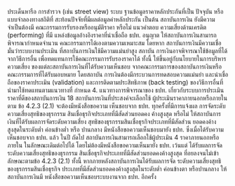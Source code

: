 ประเด็นหารือ
การสำรวจ (เช่น street view) ระบบ
ฐานข้อมูลราคาหลักประกันที่เป็น
ปัจจุบัน หรือแบบจําลองทางสถิติที่
สะท้อนปัจจัยที่มีผลต่อมูลค่าหลักประกัน
เป็นต้น
สถาบันการเงิน ยังมีความจำเป็นต้องมี
คณะกรรมการรับรองหรืออนุมัติราคา
หรือไม่
แนวคำตอบ
ความเสี่ยงด้านเครดิต (performing) ที่มี
แหล่งข้อมูลอ้างอิงราคาที่น่าเชื่อถือ ธปท. อนุญาต
ให้สถาบันการเงินสามารถพิจารณากําหนดจํานวน
คณะกรรมการได้เองตามความเหมาะสม โดยหาก
สถาบันการเงินมีความเชื่อมั่นว่าระบบงานประเมิน
ที่สถาบันการเงินใช้มีความแม่นยำสูง สถาบัน
การเงินอาจพิจารณาใช้ข้อมูลที่ได้จากวิธีการอื่น
เพื่อทดแทนการใช้คณะกรรมการรับรองราคาได้
ทั้งนี้ ให้ขึ้นอยู่กับนโยบายในการบริหารความเสี่ยง
ของแต่ละสถาบันการเงินที่ได้รับความเห็นชอบ
จากคณะกรรมการของสถาบันการเงินหรือ
คณะกรรมการที่ได้รับมอบหมาย โดยสถาบัน
การเงินต้องมีกระบวนการทดสอบความแม่นยำ
และน่าเชื่อถือของราคาประเมิน (validation)
และการติดตามประสิทธิภาพ (back testing)
ของวิธีการอื่นที่นํามาใช้ทดแทนตามแนวทางที่
กำหนด
4. แนวทางการพิจารณาของ ธปท. เกี่ยวกับระบบการประเมินราคาที่ดีของสถาบันการเงิน
18 สถาบันการเงินที่ประสงค์จะเลือกใช้
ผู้ประเมินราคาภายนอกหรือภายในตาม
ข้อ 4.2.3 (2.1) จะต้องมีหนังสือขอความ
เห็นชอบจาก ธปท. ทุกครั้งที่มีการแจ้งผล
การจัดระดับความเสี่ยงสุทธิของธุรกรรม
สินเชื่อธุรกิจประเภทที่มีสัดส่วนยอดคง
ค้างสูงสุด หรือไม่
ให้สถาบันการเงินที่ได้รับผลการจัดระดับความเสี่ยง
สุทธิของธุรกรรมสินเชื่อธุรกิจประเภทที่มีสัดส่วน
ยอดคงค้างสูงสุดในระดับต่ำ ค่อนข้างต่ำ หรือ
ปานกลาง มีหนังสือขอความเห็นชอบมายัง ธปท.
ซึ่งเมื่อได้รับความเห็นชอบจาก ธปท. แล้ว ในปี
ถัดไป สถาบันการเงินสามารถเลือกใช้ผู้ประเมิน
4
ราคาภายนอกหรือภายใน ในลักษณะเดิมต่อไปได้
โดยไม่ต้องมีหนังสือขอความเห็นมายัง ธปท. เว้นแต่
ได้รับผลการจัดระดับความเสี่ยงสุทธิของธุรกรรม
สินเชื่อธุรกิจประเภทที่มีสัดส่วนยอดคงค้างสูงสุด
ที่อยลงจนไม่เข้าลักษณะตามข้อ 4.2.3 (2.1)
ทั้งนี้ หากภายหลังสถาบันการเงินได้รับผลการจัด
ระดับความเสี่ยงสุทธิของธุรกรรมสินเชื่อธุรกิจ
ประเภทที่มีสัดส่วนยอดคงค้างสูงสุดในระดับต่ำ
ค่อนข้างตา หรือปานกลาง ให้สถาบันการเงินมี
หนังสือขอความเห็นชอบระบบงานจาก ธปท. อีกครั้ง
